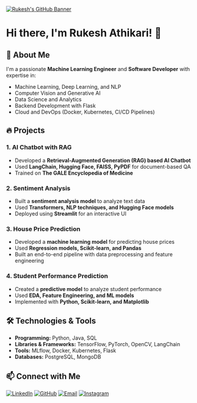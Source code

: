 [![Rukesh's GitHub Banner](https://i.ibb.co/YOUR_IMAGE_ID/banner.png)](https://github.com/RukeshAthikari28)


# Hi there, I'm Rukesh Athikari! 👋

## 🚀 About Me
I'm a passionate **Machine Learning Engineer** and **Software Developer** with expertise in:
- Machine Learning, Deep Learning, and NLP
- Computer Vision and Generative AI
- Data Science and Analytics
- Backend Development with Flask
- Cloud and DevOps (Docker, Kubernetes, CI/CD Pipelines)

## 🔥 Projects
### 1. AI Chatbot with RAG
- Developed a **Retrieval-Augmented Generation (RAG) based AI Chatbot**
- Used **LangChain, Hugging Face, FAISS, PyPDF** for document-based QA
- Trained on **The GALE Encyclopedia of Medicine**

### 2. Sentiment Analysis
- Built a **sentiment analysis model** to analyze text data
- Used **Transformers, NLP techniques, and Hugging Face models**
- Deployed using **Streamlit** for an interactive UI

### 3. House Price Prediction
- Developed a **machine learning model** for predicting house prices
- Used **Regression models, Scikit-learn, and Pandas**
- Built an end-to-end pipeline with data preprocessing and feature engineering

### 4. Student Performance Prediction
- Created a **predictive model** to analyze student performance
- Used **EDA, Feature Engineering, and ML models**
- Implemented with **Python, Scikit-learn, and Matplotlib**

## 🛠️ Technologies & Tools
- **Programming:** Python, Java, SQL
- **Libraries & Frameworks:** TensorFlow, PyTorch, OpenCV, LangChain
- **Tools:** MLflow, Docker, Kubernetes, Flask
- **Databases:** PostgreSQL, MongoDB

## 📫 Connect with Me
[![LinkedIn](https://img.shields.io/badge/LinkedIn-Rukesh-blue?style=for-the-badge&logo=linkedin)](https://linkedin.com/in/RukeshAthikari28) 
[![GitHub](https://img.shields.io/badge/GitHub-RukeshAthikari28-black?style=for-the-badge&logo=github)](https://github.com/RukeshAthikari28)
[![Email](https://img.shields.io/badge/Email-rukesh.email-red?style=for-the-badge&logo=gmail)](mailto:rukeshathikari@gmail.com)
[![Instagram](https://img.shields.io/badge/Instagram-Rukesh-purple?style=for-the-badge&logo=instagram)](https://instagram.com/rukeshyadav28)

